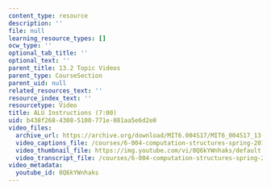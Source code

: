 ```yaml
---
content_type: resource
description: ''
file: null
learning_resource_types: []
ocw_type: ''
optional_tab_title: ''
optional_text: ''
parent_title: 13.2 Topic Videos
parent_type: CourseSection
parent_uid: null
related_resources_text: ''
resource_index_text: ''
resourcetype: Video
title: ALU Instructions (7:00)
uid: b438f268-4308-5100-771e-081aa5e6d2e0
video_files:
  archive_url: https://archive.org/download/MIT6.004S17/MIT6_004S17_13-02-02_300k.mp4
  video_captions_file: /courses/6-004-computation-structures-spring-2017/3aa8ab25ac72574d869800343c3c04f8_0Q6kYWnhaks.vtt
  video_thumbnail_file: https://img.youtube.com/vi/0Q6kYWnhaks/default.jpg
  video_transcript_file: /courses/6-004-computation-structures-spring-2017/a3400963a6fd5e7c1737c08fd3af4623_0Q6kYWnhaks.pdf
video_metadata:
  youtube_id: 0Q6kYWnhaks
---
```

